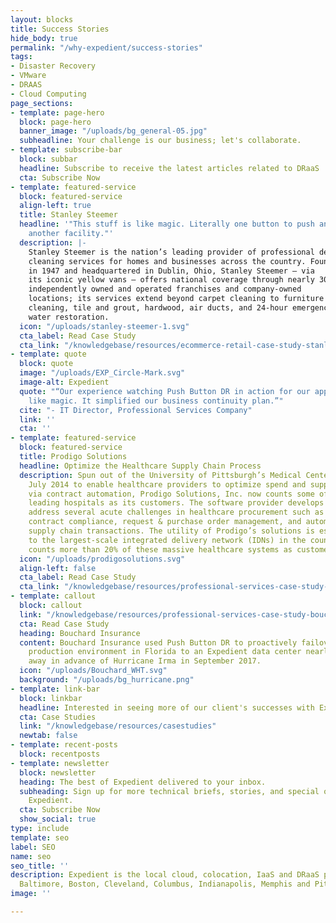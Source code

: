 ```yaml
---
layout: blocks
title: Success Stories
hide_body: true
permalink: "/why-expedient/success-stories"
tags:
- Disaster Recovery
- VMware
- DRAAS
- Cloud Computing
page_sections:
- template: page-hero
  block: page-hero
  banner_image: "/uploads/bg_general-05.jpg"
  subheadline: Your challenge is our business; let's collaborate.
- template: subscribe-bar
  block: subbar
  headline: Subscribe to receive the latest articles related to DRaaS
  cta: Subscribe Now
- template: featured-service
  block: featured-service
  align-left: true
  title: Stanley Steemer
  headline: '"This stuff is like magic. Literally one button to push and we were in
    another facility."'
  description: |-
    Stanley Steemer is the nation’s leading provider of professional deep
    cleaning services for homes and businesses across the country. Founded
    in 1947 and headquartered in Dublin, Ohio, Stanley Steemer – via
    its iconic yellow vans – offers national coverage through nearly 300
    independently owned and operated franchises and company-owned
    locations; its services extend beyond carpet cleaning to furniture
    cleaning, tile and grout, hardwood, air ducts, and 24-hour emergency
    water restoration.
  icon: "/uploads/stanley-steemer-1.svg"
  cta_label: Read Case Study
  cta_link: "/knowledgebase/resources/ecommerce-retail-case-study-stanley-steemer/"
- template: quote
  block: quote
  image: "/uploads/EXP_Circle-Mark.svg"
  image-alt: Expedient
  quote: "“Our experience watching Push Button DR in action for our applications was
    like magic. It simplified our business continuity plan.”"
  cite: "- IT Director, Professional Services Company"
  link: ''
  cta: ''
- template: featured-service
  block: featured-service
  title: Prodigo Solutions
  headline: Optimize the Healthcare Supply Chain Process
  description: Spun out of the University of Pittsburgh’s Medical Center (UPMC) in
    July 2014 to enable healthcare providers to optimize spend and supply chain processes
    via contract automation, Prodigo Solutions, Inc. now counts some of the nation’s
    leading hospitals as its customers. The software provider develops solutions that
    address several acute challenges in healthcare procurement such as contract management,
    contract compliance, request & purchase order management, and automation of digital
    supply chain transactions. The utility of Prodigo’s solutions is especially attractive
    to the largest-scale integrated delivery network (IDNs) in the country, as Prodigo
    counts more than 20% of these massive healthcare systems as customers.
  icon: "/uploads/prodigosolutions.svg"
  align-left: false
  cta_label: Read Case Study
  cta_link: "/knowledgebase/resources/professional-services-case-study-prodigo-solutions/"
- template: callout
  block: callout
  link: "/knowledgebase/resources/professional-services-case-study-bouchard-insurance/"
  cta: Read Case Study
  heading: Bouchard Insurance
  content: Bouchard Insurance used Push Button DR to proactively failover from its
    production environment in Florida to an Expedient data center nearly 1,000 miles
    away in advance of Hurricane Irma in September 2017.
  icon: "/uploads/Bouchard_WHT.svg"
  background: "/uploads/bg_hurricane.png"
- template: link-bar
  block: linkbar
  headline: Interested in seeing more of our client's successes with Expedient?
  cta: Case Studies
  link: "/knowledgebase/resources/casestudies"
  newtab: false
- template: recent-posts
  block: recentposts
- template: newsletter
  block: newsletter
  heading: The best of Expedient delivered to your inbox.
  subheading: Sign up for more technical briefs, stories, and special offers from
    Expedient.
  cta: Subscribe Now
  show_social: true
type: include
template: seo
label: SEO
name: seo
seo_title: ''
description: Expedient is the local cloud, colocation, IaaS and DRaaS provider in
  Baltimore, Boston, Cleveland, Columbus, Indianapolis, Memphis and Pittsburgh.
image: ''

---
```

